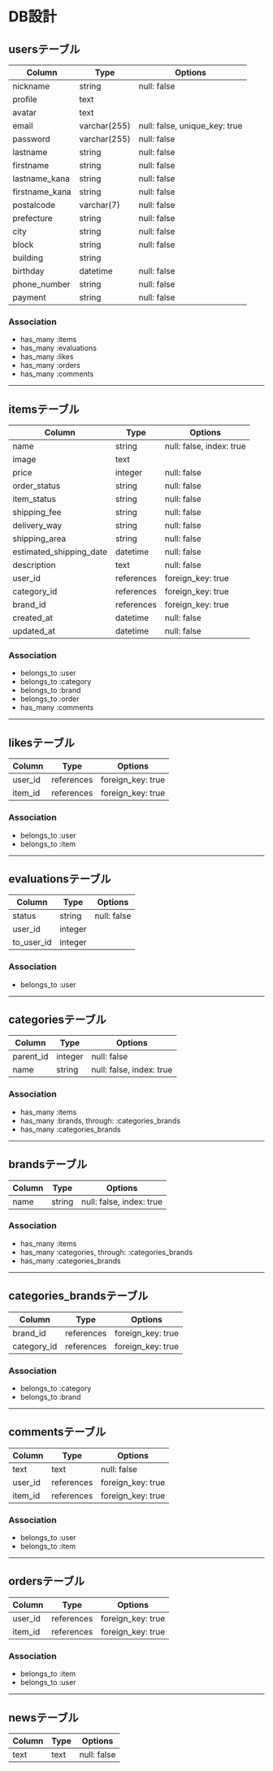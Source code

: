 # DB設計

## usersテーブル
|Column|Type|Options|
|------|----|-------|
|nickname|string|null: false|
|profile|text| |
|avatar|text| |
|email|varchar(255)|null: false, unique_key: true|
|password|varchar(255)|null: false|
|lastname|string|null: false|
|firstname|string|null: false|
|lastname_kana|string|null: false|
|firstname_kana|string|null: false|
|postalcode|varchar(7)|null: false|
|prefecture|string|null: false|
|city|string|null: false|
|block|string|null: false|
|building|string| |
|birthday|datetime|null: false|
|phone_number|string|null: false|
|payment|string|null: false|

### Association
- has_many :items
- has_many :evaluations
- has_many :likes
- has_many :orders
- has_many :comments

***

## itemsテーブル
|Column|Type|Options|
|------|----|-------|
|name|string|null: false, index: true|
|image|text| |
|price|integer|null: false|
|order_status|string|null: false|
|item_status|string|null: false|
|shipping_fee|string|null: false|
|delivery_way|string|null: false|
|shipping_area|string|null: false|
|estimated_shipping_date|datetime|null: false|
|description|text|null: false|
|user_id|references|foreign_key: true|
|category_id|references|foreign_key: true|
|brand_id|references|foreign_key: true|
|created_at|datetime|null: false|
|updated_at|datetime|null: false|

### Association
- belongs_to :user
- belongs_to :category
- belongs_to :brand
- belongs_to :order
- has_many :comments

***

## likesテーブル
|Column|Type|Options|
|------|----|-------|
|user_id|references|foreign_key: true|
|item_id|references|foreign_key: true|

### Association
- belongs_to :user
- belongs_to :item

***

## evaluationsテーブル
|Column|Type|Options|
|------|----|-------|
|status|string|null: false|
|user_id|integer| |
|to_user_id|integer| |

### Association
- belongs_to :user

***

## categoriesテーブル
|Column|Type|Options|
|------|----|-------|
|parent_id|integer|null: false|
|name|string|null: false, index: true|

### Association
- has_many :items
- has_many :brands, through: :categories_brands
- has_many :categories_brands

***

## brandsテーブル
|Column|Type|Options|
|------|----|-------|
|name|string|null: false, index: true|

### Association
- has_many :items
- has_many :categories, through: :categories_brands
- has_many :categories_brands

***

## categories_brandsテーブル
|Column|Type|Options|
|------|----|-------|
|brand_id|references|foreign_key: true|
|category_id|references|foreign_key: true|

### Association
- belongs_to :category
- belongs_to :brand

***

## commentsテーブル
|Column|Type|Options|
|------|----|-------|
|text|text|null: false|
|user_id|references|foreign_key: true|
|item_id|references|foreign_key: true|

### Association
- belongs_to :user
- belongs_to :item

***

## ordersテーブル
|Column|Type|Options|
|------|----|-------|
|user_id|references|foreign_key: true|
|item_id|references|foreign_key: true|

### Association
- belongs_to :item
- belongs_to :user

***

## newsテーブル
|Column|Type|Options|
|------|----|-------|
|text|text|null: false|
